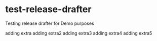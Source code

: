 # test-release-drafter
Testing release drafter for Demo purposes

adding extra
adding extra2
adding extra3
adding extra4
adding extra5
